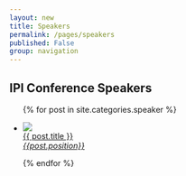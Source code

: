 ```yaml
---
layout: new
title: Speakers
permalink: /pages/speakers
published: False
group: navigation
---
```


## IPI Conference Speakers

<ul class="speakers block-grid three-up mobile" >
{% for post in site.categories.speaker %}
	<li>
		<a href="{{site.baseurl}}{{post.url}}"><p> <img src="{{site.baseurl}}{{post.thumbnail}}"/><br/>
			{{ post.title }}<br />
			<i>{{post.position}}</i>
		</p></a>
	</li>
{% endfor %}
</ul>
